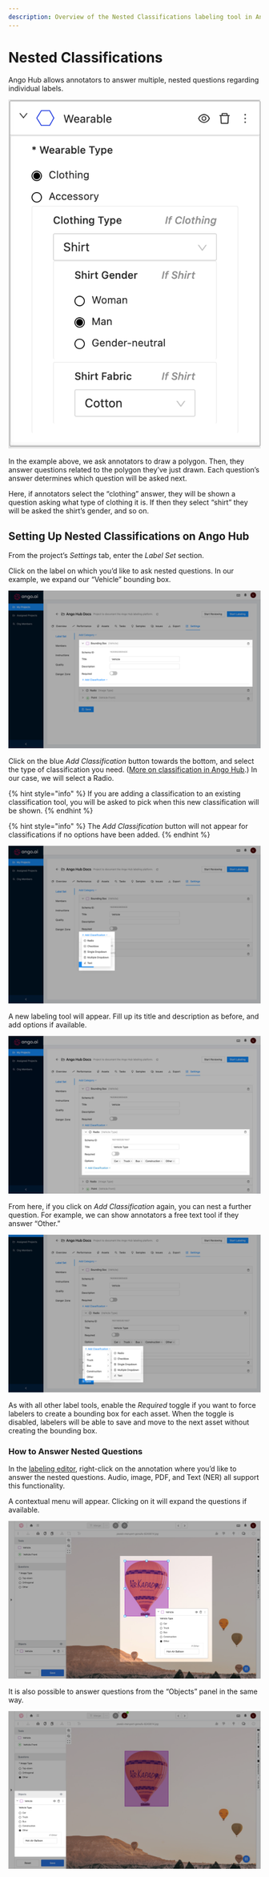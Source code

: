 ```yaml
---
description: Overview of the Nested Classifications labeling tool in Ango Hub
---
```


# Nested Classifications

Ango Hub allows annotators to answer multiple, nested questions regarding individual labels.

![](<../../.gitbook/assets/image (471).png>)

In the example above, we ask annotators to draw a polygon. Then, they answer questions related to the polygon they’ve just drawn. Each question’s answer determines which question will be asked next.

Here, if annotators select the “clothing” answer, they will be shown a question asking what type of clothing it is. If then they select “shirt” they will be asked the shirt’s gender, and so on.

## Setting Up Nested Classifications on Ango Hub <a href="#how-to-nest-classifications-in-your-project" id="how-to-nest-classifications-in-your-project"></a>

From the project’s _Settings_ tab, enter the _Label Set_ section.

Click on the label on which you’d like to ask nested questions. In our example, we expand our “Vehicle” bounding box.

![](<../../.gitbook/assets/image (310).png>)

Click on the blue _Add Classification_ button towards the bottom, and select the type of classification you need. ([More on classification in Ango Hub](classification-tools/).) In our case, we will select a Radio.

{% hint style="info" %}
If you are adding a classification to an existing classification tool, you will be asked to pick when this new classification will be shown.
{% endhint %}

{% hint style="info" %}
The _Add Classification_ button will not appear for classifications if no options have been added.
{% endhint %}

![](<../../.gitbook/assets/image (303).png>)

A new labeling tool will appear. Fill up its title and description as before, and add options if available.

![](<../../.gitbook/assets/image (260).png>)

From here, if you click on _Add Classification_ again, you can nest a further question. For example, we can show annotators a free text tool if they answer “Other.”

![](<../../.gitbook/assets/image (240).png>)

As with all other label tools, enable the _Required_ toggle if you want to force labelers to create a bounding box for each asset. When the toggle is disabled, labelers will be able to save and move to the next asset without creating the bounding box.

### How to Answer Nested Questions <a href="#how-to-answer-nested-questions" id="how-to-answer-nested-questions"></a>

In the [labeling editor](../labeling-editor-interface/), right-click on the annotation where you’d like to answer the nested questions. Audio, image, PDF, and Text (NER) all support this functionality.

A contextual menu will appear. Clicking on it will expand the questions if available.

![](<../../.gitbook/assets/image (246).png>)

It is also possible to answer questions from the “Objects” panel in the same way.

![](<../../.gitbook/assets/image (269).png>)
